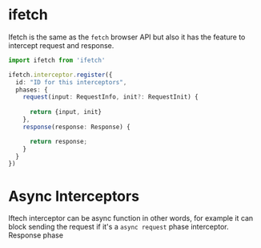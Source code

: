 # ifetch
Ifetch is the same as the `fetch` browser API but also it has the feature to intercept request and response.

```typescript
import ifetch from 'ifetch'

ifetch.interceptor.register({
  id: "ID for this interceptors",
  phases: {
    request(input: RequestInfo, init?: RequestInit) {
      
      return {input, init}
    },
    response(response: Response) {

      return response;
    }
  }
})
```
# Async Interceptors
Iftech interceptor can be async function in other words, for example ‍it can block sending the request if it's a `async request` phase interceptor.<br/>
Response phase 